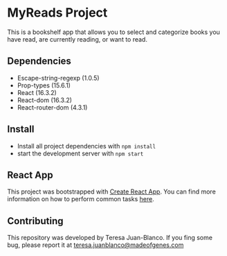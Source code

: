 # MyReads Project

This is a bookshelf app that allows you to select and categorize books you have read, are currently reading, or want to read.

## Dependencies

* Escape-string-regexp (1.0.5)
* Prop-types (15.6.1)
* React (16.3.2)
* React-dom (16.3.2)
* React-router-dom (4.3.1)

## Install

* Install all project dependencies with `npm install`
* start the development server with `npm start`

## React App

This project was bootstrapped with [Create React App](https://github.com/facebookincubator/create-react-app). You can find more information on how to perform common tasks [here](https://github.com/facebookincubator/create-react-app/blob/master/packages/react-scripts/template/README.md).

## Contributing

This repository was developed by Teresa Juan-Blanco. 
If you fing some bug, please report it at 
[teresa.juanblanco@madeofgenes.com](mailto:teresa.juanblanco@madeofgenes.com)
